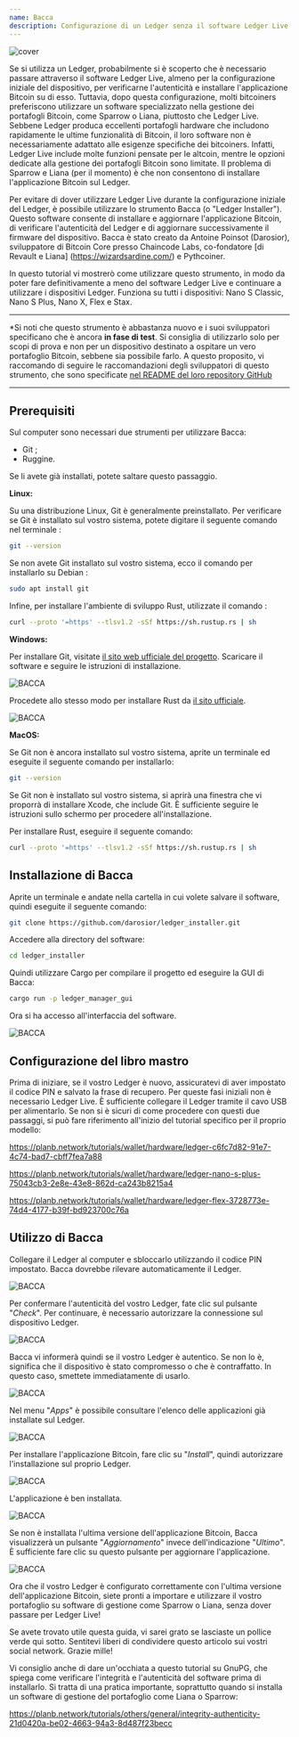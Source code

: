 ```yaml
---
name: Bacca
description: Configurazione di un Ledger senza il software Ledger Live
---
```

![cover](assets/cover.webp)

Se si utilizza un Ledger, probabilmente si è scoperto che è necessario passare attraverso il software Ledger Live, almeno per la configurazione iniziale del dispositivo, per verificarne l'autenticità e installare l'applicazione Bitcoin su di esso. Tuttavia, dopo questa configurazione, molti bitcoiners preferiscono utilizzare un software specializzato nella gestione dei portafogli Bitcoin, come Sparrow o Liana, piuttosto che Ledger Live. Sebbene Ledger produca eccellenti portafogli hardware che includono rapidamente le ultime funzionalità di Bitcoin, il loro software non è necessariamente adattato alle esigenze specifiche dei bitcoiners. Infatti, Ledger Live include molte funzioni pensate per le altcoin, mentre le opzioni dedicate alla gestione dei portafogli Bitcoin sono limitate. Il problema di Sparrow e Liana (per il momento) è che non consentono di installare l'applicazione Bitcoin sul Ledger.

Per evitare di dover utilizzare Ledger Live durante la configurazione iniziale del Ledger, è possibile utilizzare lo strumento Bacca (o "Ledger Installer"). Questo software consente di installare e aggiornare l'applicazione Bitcoin, di verificare l'autenticità del Ledger e di aggiornare successivamente il firmware del dispositivo. Bacca è stato creato da Antoine Poinsot (Darosior), sviluppatore di Bitcoin Core presso Chaincode Labs, co-fondatore [di Revault e Liana] (https://wizardsardine.com/) e Pythcoiner.

In questo tutorial vi mostrerò come utilizzare questo strumento, in modo da poter fare definitivamente a meno del software Ledger Live e continuare a utilizzare i dispositivi Ledger. Funziona su tutti i dispositivi: Nano S Classic, Nano S Plus, Nano X, Flex e Stax.

---
*Si noti che questo strumento è abbastanza nuovo e i suoi sviluppatori specificano che è ancora **in fase di test**. Si consiglia di utilizzarlo solo per scopi di prova e non per un dispositivo destinato a ospitare un vero portafoglio Bitcoin, sebbene sia possibile farlo. A questo proposito, vi raccomando di seguire le raccomandazioni degli sviluppatori di questo strumento, che sono specificate [nel README del loro repository GitHub](https://github.com/darosior/ledger_installer)

---
## Prerequisiti

Sul computer sono necessari due strumenti per utilizzare Bacca:


- Git ;
- Ruggine.

Se li avete già installati, potete saltare questo passaggio.

**Linux:**

Su una distribuzione Linux, Git è generalmente preinstallato. Per verificare se Git è installato sul vostro sistema, potete digitare il seguente comando nel terminale :

```bash
git --version
```

Se non avete Git installato sul vostro sistema, ecco il comando per installarlo su Debian :

```bash
sudo apt install git
```

Infine, per installare l'ambiente di sviluppo Rust, utilizzate il comando :

```bash
curl --proto '=https' --tlsv1.2 -sSf https://sh.rustup.rs | sh
```

**Windows:**

Per installare Git, visitate [il sito web ufficiale del progetto](https://git-scm.com/). Scaricare il software e seguire le istruzioni di installazione.

![BACCA](assets/fr/01.webp)

Procedete allo stesso modo per installare Rust da [il sito ufficiale](https://www.rust-lang.org/tools/install).

![BACCA](assets/fr/02.webp)

**MacOS:**

Se Git non è ancora installato sul vostro sistema, aprite un terminale ed eseguite il seguente comando per installarlo:

```bash
git --version
```

Se Git non è installato sul vostro sistema, si aprirà una finestra che vi proporrà di installare Xcode, che include Git. È sufficiente seguire le istruzioni sullo schermo per procedere all'installazione.

Per installare Rust, eseguire il seguente comando:

```bash
curl --proto '=https' --tlsv1.2 -sSf https://sh.rustup.rs | sh
```

## Installazione di Bacca

Aprite un terminale e andate nella cartella in cui volete salvare il software, quindi eseguite il seguente comando:

```bash
git clone https://github.com/darosior/ledger_installer.git
```

Accedere alla directory del software:

```bash
cd ledger_installer
```

Quindi utilizzare Cargo per compilare il progetto ed eseguire la GUI di Bacca:

```bash
cargo run -p ledger_manager_gui
```

Ora si ha accesso all'interfaccia del software.

![BACCA](assets/fr/03.webp)

## Configurazione del libro mastro

Prima di iniziare, se il vostro Ledger è nuovo, assicuratevi di aver impostato il codice PIN e salvato la frase di recupero. Per queste fasi iniziali non è necessario Ledger Live. È sufficiente collegare il Ledger tramite il cavo USB per alimentarlo. Se non si è sicuri di come procedere con questi due passaggi, si può fare riferimento all'inizio del tutorial specifico per il proprio modello:

https://planb.network/tutorials/wallet/hardware/ledger-c6fc7d82-91e7-4c74-bad7-cbff7fea7a88

https://planb.network/tutorials/wallet/hardware/ledger-nano-s-plus-75043cb3-2e8e-43e8-862d-ca243b8215a4

https://planb.network/tutorials/wallet/hardware/ledger-flex-3728773e-74d4-4177-b39f-bd923700c76a

## Utilizzo di Bacca

Collegare il Ledger al computer e sbloccarlo utilizzando il codice PIN impostato. Bacca dovrebbe rilevare automaticamente il Ledger.

![BACCA](assets/fr/04.webp)

Per confermare l'autenticità del vostro Ledger, fate clic sul pulsante "*Check*". Per continuare, è necessario autorizzare la connessione sul dispositivo Ledger.

![BACCA](assets/fr/05.webp)

Bacca vi informerà quindi se il vostro Ledger è autentico. Se non lo è, significa che il dispositivo è stato compromesso o che è contraffatto. In questo caso, smettete immediatamente di usarlo.

![BACCA](assets/fr/06.webp)

Nel menu "*Apps*" è possibile consultare l'elenco delle applicazioni già installate sul Ledger.

![BACCA](assets/fr/07.webp)

Per installare l'applicazione Bitcoin, fare clic su "*Install*", quindi autorizzare l'installazione sul proprio Ledger.

![BACCA](assets/fr/08.webp)

L'applicazione è ben installata.

![BACCA](assets/fr/09.webp)

Se non è installata l'ultima versione dell'applicazione Bitcoin, Bacca visualizzerà un pulsante "*Aggiornamento*" invece dell'indicazione "*Ultimo*". È sufficiente fare clic su questo pulsante per aggiornare l'applicazione.

![BACCA](assets/fr/10.webp)

Ora che il vostro Ledger è configurato correttamente con l'ultima versione dell'applicazione Bitcoin, siete pronti a importare e utilizzare il vostro portafoglio su software di gestione come Sparrow o Liana, senza dover passare per Ledger Live!

Se avete trovato utile questa guida, vi sarei grato se lasciaste un pollice verde qui sotto. Sentitevi liberi di condividere questo articolo sui vostri social network. Grazie mille!

Vi consiglio anche di dare un'occhiata a questo tutorial su GnuPG, che spiega come verificare l'integrità e l'autenticità del software prima di installarlo. Si tratta di una pratica importante, soprattutto quando si installa un software di gestione del portafoglio come Liana o Sparrow:

https://planb.network/tutorials/others/general/integrity-authenticity-21d0420a-be02-4663-94a3-8d487f23becc


